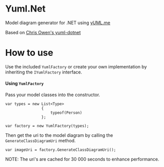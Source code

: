 Yuml.Net
========

Model diagram generator for .NET using [yUML.me](http://yUML.me)

Based on [Chris Owen's yuml-dotnet](https://github.com/chrisjowen/yuml-dotnet)

# How to use
Use the included `YumlFactory` or create your own implementation by inheriting the `IYumlFactory` interface.

#### Using `YumlFactory` 
Pass your model classes into the constructor.

    var types = new List<Type>
                    {
                        typeof(Person)
                    };

    var factory = new YumlFactory(types);
    
Then get the uri to the model diagram by calling the `GenerateClassDiagramUri` method.

    var imageUri = factory.GenerateClassDiagramUri();
    
NOTE: The uri's are cached for 30 000 seconds to enhance performance.
